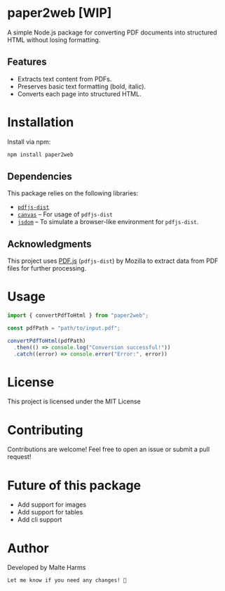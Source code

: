# paper2web [WIP]

A simple Node.js package for converting PDF documents into structured HTML without losing formatting.

## Features

- Extracts text content from PDFs.
- Preserves basic text formatting (bold, italic).
- Converts each page into structured HTML.

# Installation

Install via npm:

```sh
npm install paper2web
```

## Dependencies

This package relies on the following libraries:

- [`pdfjs-dist`](https://github.com/mozilla/pdf.js)
- [`canvas`](https://github.com/Automattic/node-canvas) – For usage of `pdfjs-dist`
- [`jsdom`](https://github.com/jsdom/jsdom) – To simulate a browser-like environment for `pdfjs-dist`.

## Acknowledgments

This project uses [PDF.js](https://mozilla.github.io/pdf.js/) (`pdfjs-dist`) by Mozilla to extract data from PDF files for further processing.


# Usage

```js
import { convertPdfToHtml } from "paper2web";

const pdfPath = "path/to/input.pdf";

convertPdfToHtml(pdfPath)
  .then(() => console.log("Conversion successful!"))
  .catch((error) => console.error("Error:", error))
```

# License

This project is licensed under the MIT License

# Contributing

Contributions are welcome! Feel free to open an issue or submit a pull request!

# Future of this package

- Add support for images
- Add support for tables
- Add cli support

# Author
Developed by Malte Harms
```vbnet
Let me know if you need any changes! 🚀
```
